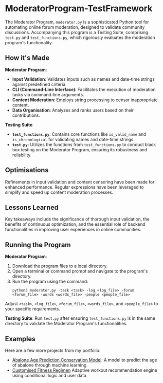 # ModeratorProgram-TestFramework

The Moderator Program, `moderator.py` is a sophisticated Python tool for automating online forum moderation, designed to validate community discussions. Accompanying this program is a Testing Suite, comprising `test.py` and `test_functions.py`, which rigorously evaluates the moderation program's functionality.

## How it's Made

**Moderator Program**:
- **Input Validation**: Validates inputs such as names and date-time strings against predefined criteria.
- **CLI (Command-Line Interface)**: Facilitates the execution of moderation tasks via command-line arguments.
- **Content Moderation**: Employs string processing to censor inappropriate content.
- **Data Organisation**: Analyzes and ranks users based on their contributions.

**Testing Suite**:
- **`test_functions.py`**: Contains core functions like `is_valid_name` and `is_chronological` for validating names and date-time strings.
- **`test.py`**: Utilizes the functions from `test_functions.py` to conduct black box testing on the Moderator Program, ensuring its robustness and reliability.

## Optimisations
Refinements in input validation and content censoring have been made for enhanced performance. Regular expressions have been leveraged to simplify and speed up content moderation processes.

## Lessons Learned
Key takeaways include the significance of thorough input validation, the benefits of continuous optimization, and the essential role of backend functionalities in improving user experiences in online communities.

## Running the Program

**Moderator Program**:
1. Download the program files to a local directory.
2. Open a terminal or command prompt and navigate to the program's directory.
3. Run the program using the command:
   ```
   python3 moderator.py -task <task> -log <log_file> -forum <forum_file> -words <words_file> -people <people_file>
   ```
Adjust `<task>`, `<log_file>`, `<forum_file>`, `<words_file>`, and `<people_file>` to your specific requirements.

**Testing Suite**:
Run `test.py` after ensuring `test_functions.py` is in the same directory to validate the Moderator Program's functionalities.


## Examples
Here are a few more projects from my portfolio:
- [Abalone Age Prediction Conservation Model](https://github.com/christy511/AbaloneAgePrediction-ConservationModels):
A model to predict the age of abalone through machine learning.
- [Customised Fitness Regimen](https://github.com/christy511/Customised-Fitness-Regimen/tree/main)
Adaptive workout recommendation engine using conditional logic and user data.
